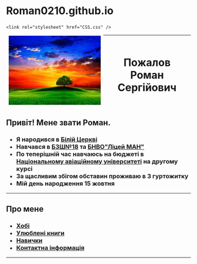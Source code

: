 # Roman0210.github.io

<html>
  <head>
    <title> Роман </title>
    <meta charset="utf-8">

    <link rel="stylesheet" href="CSS.css" />
</head>
<body>
<table>
  <thead>
    <tr>
      <td>
        <img src="1.jpg" >
      </td>
      <th>
        <h1> Пожалов Роман <br> Сергійович </h1>
      </th>
    </tr>
  </thead>
</table>
<h2>Привіт! Мене звати Роман.</h2>
<h3>
<ul>
<li>Я народився в <a href="https://uk.wikipedia.org/wiki/Біла_Церква"> Білій Церкві </a></li>
<li>Навчався в <a href="https://school.i18.pp.ua">БЗШ№18</a> та <a href="https://statelic.kiev.ua">БНВО"Ліцей МАН"</a></li>
<li>По теперішній час навчаюсь на бюджеті в <a href="https://nau.edu.ua">Національному авіаційному університеті</a> на другому курсі</li>
<li>За щасливим збігом обставин проживаю в 3 гуртожитку </li>
<li>Мій день народження 15 жовтня</li>
</ul>
</h3>
<hr size="3">
<h2>Про мене</h2>
<h3><ul>
  <li><a href="index1.html">Хобі</a></li>
  <li><a href="index2.html">Улюблені книги</a></li>
  <li><a href="index3.html">Навички</a></li>
  <li><a href="index4.html">Контактна інформація</a></li>
</ul></h3>
<hr size="3">
  </body>
</html>
